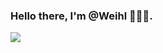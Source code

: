 ### Hello there, I'm @Weihl 👋👋👋.

<!--
**Weihltech/Weihltech** is a ✨ _special_ ✨ repository because its `README.md` (this file) appears on your GitHub profile.

Here are some ideas to get you started:

- 🔭 I’m currently working on ...
- 🌱 I’m currently learning ...
- 👯 I’m looking to collaborate on ...
- 🤔 I’m looking for help with ...
- 💬 Ask me about ...
- 📫 How to reach me: ...
- 😄 Pronouns: ...
- ⚡ Fun fact: ...
-->

![](https://github-readme-stats.vercel.app/api?username=Weihltech&custom_title=GitHub%20Stats&show_icons=true&theme=github_dark&count_private=true&include_all_commits=true&hide_border=true)
